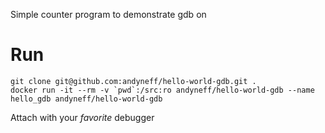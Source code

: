 Simple counter program to demonstrate gdb on

# Run

```
git clone git@github.com:andyneff/hello-world-gdb.git .
docker run -it --rm -v `pwd`:/src:ro andyneff/hello-world-gdb --name hello_gdb andyneff/hello-world-gdb
```

Attach with your *favorite* debugger
